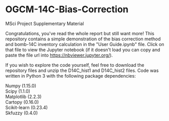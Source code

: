 # OGCM-14C-Bias-Correction
MSci Project Supplementary Material

Congratulations, you've read the whole report but still want more! This repository contains a simple demonstration of the bias correction method and bomb-14C inventory calculation in the "User Guide.ipynb" file. Click on that file to view the Jupyter notebook (if it doesn't load you can copy and paste the file url into https://nbviewer.jupyter.org/). 

If you wish to explore the code yourself, feel free to download the repository files and unzip the D14C_hist1 and D14C_hist2 files. Code was written in Python 3 with the following package dependencies: 

Numpy (1.15.0) <br> 
Scipy (1.1.0) <br>
Matplotlib (2.2.3) <br>
Cartopy (0.16.0) <br>
Scikit-learn (0.23.4) <br>
Skfuzzy (0.4.0)
